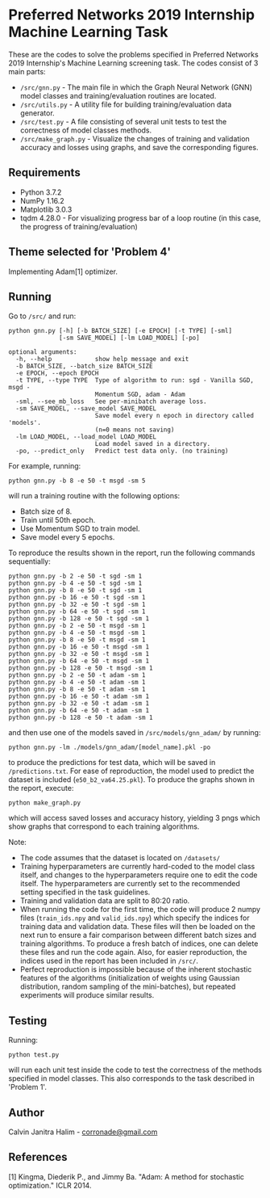 # Preferred Networks 2019 Internship Machine Learning Task

These are the codes to solve the problems specified in Preferred Networks 2019 Internship's Machine Learning screening task. The codes consist of 3 main parts:
- ```/src/gnn.py``` - The main file in which the Graph Neural Network (GNN) model classes and training/evaluation routines are located. 
- ```/src/utils.py``` - A utility file for building training/evaluation data generator.
- ```/src/test.py``` - A file consisting of several unit tests to test the correctness of model classes methods.
- ```/src/make_graph.py``` - Visualize the changes of training and validation accuracy and losses using graphs, and save the corresponding figures.

## Requirements

- Python 3.7.2
- NumPy 1.16.2
- Matplotlib 3.0.3
- tqdm 4.28.0 - For visualizing progress bar of a loop routine (in this case, the progress of training/evaluation)

## Theme selected for 'Problem 4'

Implementing Adam[1] optimizer.

## Running

Go to ```/src/``` and run:

```
python gnn.py [-h] [-b BATCH_SIZE] [-e EPOCH] [-t TYPE] [-sml]
              [-sm SAVE_MODEL] [-lm LOAD_MODEL] [-po]
            
optional arguments:
  -h, --help            show help message and exit
  -b BATCH_SIZE, --batch_size BATCH_SIZE
  -e EPOCH, --epoch EPOCH
  -t TYPE, --type TYPE  Type of algorithm to run: sgd - Vanilla SGD, msgd -
                        Momentum SGD, adam - Adam
  -sml, --see_mb_loss   See per-minibatch average loss.
  -sm SAVE_MODEL, --save_model SAVE_MODEL
                        Save model every n epoch in directory called 'models'.
                        (n=0 means not saving)
  -lm LOAD_MODEL, --load_model LOAD_MODEL
                        Load model saved in a directory.
  -po, --predict_only   Predict test data only. (no training)
```

For example, running:

```
python gnn.py -b 8 -e 50 -t msgd -sm 5
```

will run a training routine with the following options:
- Batch size of 8.
- Train until 50th epoch.
- Use Momentum SGD to train model.
- Save model every 5 epochs.

To reproduce the results shown in the report, run the following commands sequentially:
```
python gnn.py -b 2 -e 50 -t sgd -sm 1
python gnn.py -b 4 -e 50 -t sgd -sm 1
python gnn.py -b 8 -e 50 -t sgd -sm 1
python gnn.py -b 16 -e 50 -t sgd -sm 1
python gnn.py -b 32 -e 50 -t sgd -sm 1
python gnn.py -b 64 -e 50 -t sgd -sm 1
python gnn.py -b 128 -e 50 -t sgd -sm 1
python gnn.py -b 2 -e 50 -t msgd -sm 1
python gnn.py -b 4 -e 50 -t msgd -sm 1
python gnn.py -b 8 -e 50 -t msgd -sm 1
python gnn.py -b 16 -e 50 -t msgd -sm 1
python gnn.py -b 32 -e 50 -t msgd -sm 1
python gnn.py -b 64 -e 50 -t msgd -sm 1
python gnn.py -b 128 -e 50 -t msgd -sm 1
python gnn.py -b 2 -e 50 -t adam -sm 1
python gnn.py -b 4 -e 50 -t adam -sm 1
python gnn.py -b 8 -e 50 -t adam -sm 1
python gnn.py -b 16 -e 50 -t adam -sm 1
python gnn.py -b 32 -e 50 -t adam -sm 1
python gnn.py -b 64 -e 50 -t adam -sm 1
python gnn.py -b 128 -e 50 -t adam -sm 1
```
and then use one of the models saved in ```/src/models/gnn_adam/``` by running:
```
python gnn.py -lm ./models/gnn_adam/[model_name].pkl -po
```
to produce the predictions for test data, which will be saved in ```/predictions.txt```. For ease of reproduction, the model used to predict the dataset is included (```e50_b2_va64.25.pkl```). To produce the graphs shown in the report, execute:
```
python make_graph.py
```
which will access saved losses and accuracy history, yielding 3 pngs which show graphs that correspond to each training algorithms.

Note:
- The code assumes that the dataset is located on ```/datasets/```
- Training hyperparameters are currently hard-coded to the model class itself, and changes to the hyperparameters require one to edit the code itself. The hyperparameters are currently set to the recommended setting specified in the task guidelines.
- Training and validation data are split to 80:20 ratio.
- When running the code for the first time, the code will produce 2 numpy files (```train_ids.npy``` and ```valid_ids.npy```) which specify the indices for training data and validation data. These files will then be loaded on the next run to ensure a fair comparison between different batch sizes and training algorithms. To produce a fresh batch of indices, one can delete these files and run the code again. Also, for easier reproduction, the indices used in the report has been included in ```/src/```.
- Perfect reproduction is impossible because of the inherent stochastic features of the algorithms (initialization of weights using Gaussian distribution, random sampling of the mini-batches), but repeated experiments will produce similar results.

## Testing

Running:
```
python test.py
```
will run each unit test inside the code to test the correctness of the methods specified in model classes. This also corresponds to the task described in 'Problem 1'.

## Author

Calvin Janitra Halim - <corronade@gmail.com>

## References

[1] Kingma, Diederik P., and Jimmy Ba. "Adam: A method for stochastic optimization." ICLR 2014.